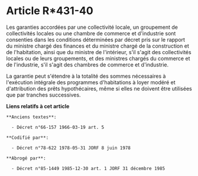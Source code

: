 # Article R*431-40

Les garanties accordées par une collectivité locale, un groupement de collectivités locales ou une chambre de commerce et
d'industrie sont consenties dans les conditions déterminées par décret pris sur le rapport du ministre chargé des finances et
du ministre chargé de la construction et de l'habitation, ainsi que du ministre de l'intérieur, s'il s'agit des collectivités
locales ou de leurs groupements, et des ministres chargés du commerce et de l'industrie, s'il s'agit des chambres de commerce
et d'industrie.

La garantie peut s'étendre à la totalité des sommes nécessaires à l'exécution intégrale des programmes d'habitations à loyer
modéré et d'attribution des prêts hypothécaires, même si elles ne doivent être utilisées que par tranches successives.

**Liens relatifs à cet article**

	**Anciens textes**:

	  - Décret n°66-157 1966-03-19 art. 5

	**Codifié par**:

	  - Décret n°78-622 1978-05-31 JORF 8 juin 1978

	**Abrogé par**:

	  - Décret n°85-1449 1985-12-30 art. 1 JORF 31 décembre 1985
